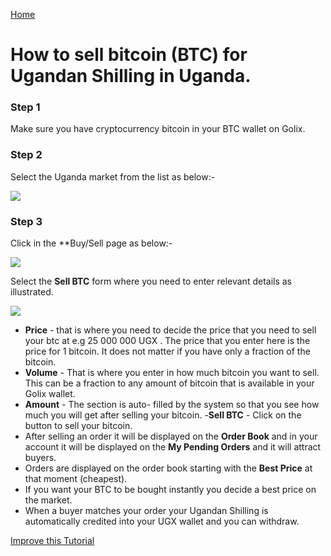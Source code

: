 [Home](/)
# How to sell bitcoin (BTC) for Ugandan Shilling   in  Uganda.


### Step 1 
Make sure you have cryptocurrency bitcoin in your BTC wallet on Golix.

### Step 2
Select the Uganda  market from the list as below:-


![
](https://lh3.googleusercontent.com/ERHWeyXsLDVd-zEUgSgCZiOkcmzLjkgTzUEP9toiAgsQcJw2TxZseogLsLiSKhgaq77-FdFsUhYO)


### Step 3
Click in the **Buy/Sell page as below:-

![
](https://lh3.googleusercontent.com/04MUq_1Xi1ym-IHKOOy1c7ZrwmY1KGCxZT16OA_p9w80oVqCn0WdSCJZdx98zwVPFwwfDHEhj3QJ)

Select the **Sell BTC** form where you need to enter relevant details as illustrated.





![
](https://lh3.googleusercontent.com/XPBJlsA7E8QfAs1iCpbTZY_lby9gUtwppMhFDnDpu2ylprhNFqhbARz6M0FkbQSqG1tcHpkjlQoT)

- **Price** - that is where you need to decide the price that you need to sell your btc at e.g 25 000 000 UGX . The price that you enter here  is the price for 1 bitcoin. It does not matter if you have only a fraction of the bitcoin.
-  **Volume** - That  is where you enter in how much  bitcoin you want to sell. This can be a fraction to any amount of bitcoin that is available in your Golix wallet.
- **Amount** - The  section is auto- filled  by the system so that you see how much you will get  after selling your bitcoin.
-**Sell BTC** - Click  on the button to sell your bitcoin.
- After selling an order it will  be displayed  on the **Order Book**  and in your account it will be displayed on the **My Pending Orders** and it will attract buyers.
- Orders are displayed on the  order book starting with the **Best Price** at that moment (cheapest).
- If you want your BTC to be bought instantly you decide a best price on the market.
- When a buyer matches your order your Ugandan Shilling is automatically  credited into your UGX wallet and you can withdraw.

[Improve this Tutorial](https://github.com/golixdotcom/guides/edit/master/trading/sell_btc_for_ugx_in_uganda.md)
